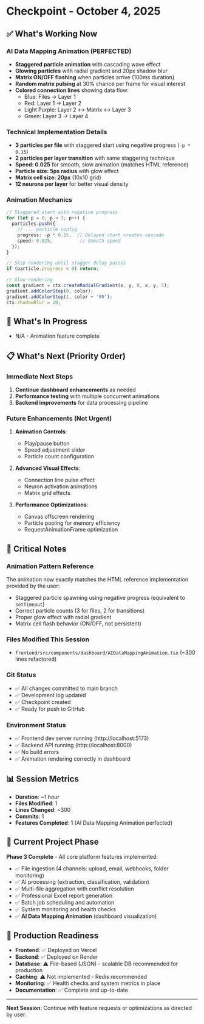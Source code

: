 # Checkpoint - October 4, 2025

## ✅ What's Working Now

### AI Data Mapping Animation (PERFECTED)
- **Staggered particle animation** with cascading wave effect
- **Glowing particles** with radial gradient and 20px shadow blur
- **Matrix ON/OFF flashing** when particles arrive (100ms duration)
- **Random matrix pulsing** at 30% chance per frame for visual interest
- **Colored connection lines** showing data flow:
  - Blue: Files → Layer 1
  - Red: Layer 1 → Layer 2
  - Light Purple: Layer 2 ↔ Matrix ↔ Layer 3
  - Green: Layer 3 → Layer 4

### Technical Implementation Details
- **3 particles per file** with staggered start using negative progress (`-p * 0.15`)
- **2 particles per layer transition** with same staggering technique
- **Speed: 0.025** for smooth, slow animation (matches HTML reference)
- **Particle size: 5px radius** with glow effect
- **Matrix cell size: 20px** (10x10 grid)
- **12 neurons per layer** for better visual density

### Animation Mechanics
```typescript
// Staggered start with negative progress
for (let p = 0; p < 3; p++) {
  particles.push({
    // ... particle config
    progress: -p * 0.15,  // Delayed start creates cascade
    speed: 0.025,          // Smooth speed
  });
}

// Skip rendering until stagger delay passes
if (particle.progress < 0) return;

// Glow rendering
const gradient = ctx.createRadialGradient(x, y, 0, x, y, 5);
gradient.addColorStop(0, color);
gradient.addColorStop(1, color + '00');
ctx.shadowBlur = 20;
```

## 🔧 What's In Progress
- N/A - Animation feature complete

## 📋 What's Next (Priority Order)

### Immediate Next Steps
1. **Continue dashboard enhancements** as needed
2. **Performance testing** with multiple concurrent animations
3. **Backend improvements** for data processing pipeline

### Future Enhancements (Not Urgent)
1. **Animation Controls**:
   - Play/pause button
   - Speed adjustment slider
   - Particle count configuration

2. **Advanced Visual Effects**:
   - Connection line pulse effect
   - Neuron activation animations
   - Matrix grid effects

3. **Performance Optimizations**:
   - Canvas offscreen rendering
   - Particle pooling for memory efficiency
   - RequestAnimationFrame optimization

## 📝 Critical Notes

### Animation Pattern Reference
The animation now exactly matches the HTML reference implementation provided by the user:
- Staggered particle spawning using negative progress (equivalent to `setTimeout`)
- Correct particle counts (3 for files, 2 for transitions)
- Proper glow effect with radial gradient
- Matrix cell flash behavior (ON/OFF, not persistent)

### Files Modified This Session
- `frontend/src/components/dashboard/AIDataMappingAnimation.tsx` (~300 lines refactored)

### Git Status
- ✅ All changes committed to main branch
- ✅ Development log updated
- ✅ Checkpoint created
- ✅ Ready for push to GitHub

### Environment Status
- ✅ Frontend dev server running (http://localhost:5173)
- ✅ Backend API running (http://localhost:8000)
- ✅ No build errors
- ✅ Animation rendering correctly in dashboard

## 📊 Session Metrics
- **Duration**: ~1 hour
- **Files Modified**: 1
- **Lines Changed**: ~300
- **Commits**: 1
- **Features Completed**: 1 (AI Data Mapping Animation perfected)

## 🎯 Current Project Phase
**Phase 3 Complete** - All core platform features implemented:
- ✅ File ingestion (4 channels: upload, email, webhooks, folder monitoring)
- ✅ AI processing (extraction, classification, validation)
- ✅ Multi-file aggregation with conflict resolution
- ✅ Professional Excel report generation
- ✅ Batch job scheduling and automation
- ✅ System monitoring and health checks
- ✅ **AI Data Mapping Animation** (dashboard visualization)

## 🚀 Production Readiness
- **Frontend**: ✅ Deployed on Vercel
- **Backend**: ✅ Deployed on Render
- **Database**: ⚠️ File-based (JSON) - scalable DB recommended for production
- **Caching**: ⚠️ Not implemented - Redis recommended
- **Monitoring**: ✅ Health checks and system metrics in place
- **Documentation**: ✅ Complete and up-to-date

---

**Next Session**: Continue with feature requests or optimizations as directed by user.
